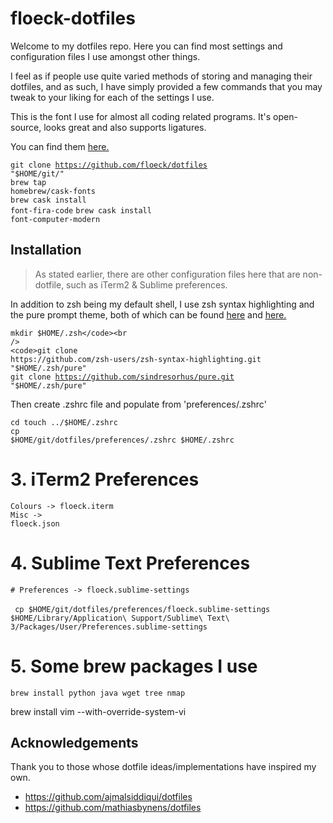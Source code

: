 # floeck-dotfiles

Welcome to my dotfiles repo. Here you can find most settings and configuration files I use amongst other things.

I feel as if people use quite varied methods of storing and managing their dotfiles, and as such, I have simply provided a few commands that you may tweak to your liking for each of the settings I use.  

This is the font I use for almost all coding related programs.
It's open-source, looks great and also supports ligatures.

You can find them <a href="https://github.com/tonsky/FiraCode">here.</a>

<code>git clone https://github.com/floeck/dotfiles "$HOME/git/"</code><br /> 
<code>brew tap homebrew/cask-fonts</code><br />
<code>brew cask install font-fira-code</code>
<code>brew cask install font-computer-modern</code>

## Installation

<blockquote>
	As stated earlier, there are other configuration files here that are non-dotfile, such as iTerm2 & Sublime preferences.
</blockquote>

In addition to zsh being my default shell, I use zsh syntax highlighting and the pure prompt theme, both of which can be found <a href="https://github.com/zsh-users/zsh-syntax-highlighting">here</a> and <a href="https://github.com/sindresorhus/pure">here.</a>

<code>mkdir $HOME/.zsh</code><br />
<code>git clone https://github.com/zsh-users/zsh-syntax-highlighting.git "$HOME/.zsh/pure"</code><br />
<code>git clone https://github.com/sindresorhus/pure.git "$HOME/.zsh/pure"</code>

Then create .zshrc file and populate from 'preferences/.zshrc'

<code>cd touch ../$HOME/.zshrc</code><br />
<code>cp $HOME/git/dotfiles/preferences/.zshrc $HOME/.zshrc</code>

# 3. iTerm2 Preferences

<code>Colours -> floeck.iterm</code><br />
<code>Misc    -> floeck.json</code>

# 4. Sublime Text Preferences

<code># Preferences -> floeck.sublime-settings</code> <br />  
<code> cp $HOME/git/dotfiles/preferences/floeck.sublime-settings $HOME/Library/Application\ Support/Sublime\ Text\ 3/Packages/User/Preferences.sublime-settings</code>

# 5. Some brew packages I use

<code>brew install python java wget tree nmap</code>

brew install vim --with-override-system-vi

## Acknowledgements

Thank you to those whose dotfile ideas/implementations have inspired my own.

- https://github.com/ajmalsiddiqui/dotfiles
- https://github.com/mathiasbynens/dotfiles
